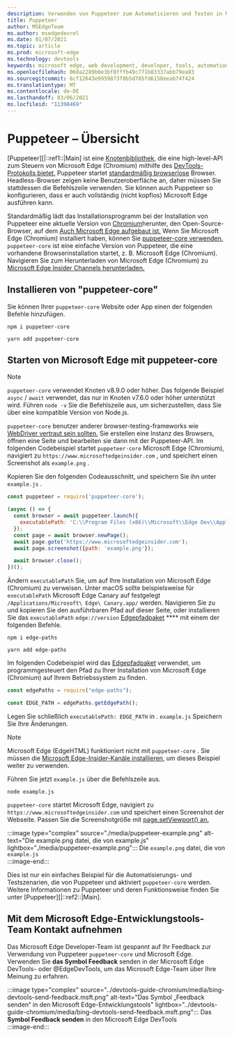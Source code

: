 ```yaml
---
description: Verwenden von Puppeteer zum Automatisieren und Testen in Microsoft Edge
title: Puppeteer
author: MSEdgeTeam
ms.author: msedgedevrel
ms.date: 01/07/2021
ms.topic: article
ms.prod: microsoft-edge
ms.technology: devtools
keywords: microsoft edge, web development, developer, tools, automation, test
ms.openlocfilehash: 068a2289b0e3bf8fffb49c771b83337abb79ea83
ms.sourcegitcommit: 6cf12643e9959873f8b5d785fd6158eeab74f424
ms.translationtype: MT
ms.contentlocale: de-DE
ms.lasthandoff: 03/06/2021
ms.locfileid: "11398469"
---
```

# <a name="puppeteer-overview"></a>Puppeteer – Übersicht  

[Puppeteer][|::ref1::|Main] ist eine [Knotenbibliothek,][NodejsMain] die eine high-level-API zum Steuern von Microsoft Edge \(Chromium\) mithilfe des [DevTools-Protokolls bietet.][GithubChromedevtoolsProtocol]  Puppeteer startet [standardmäßig browserlose][WikiHeadlessBrowser] Browser.  Headless-Browser zeigen keine Benutzeroberfläche an, daher müssen Sie stattdessen die Befehlszeile verwenden.  Sie können auch Puppeteer so konfigurieren, dass er auch vollständig \(nicht kopflos\) Microsoft Edge ausführen kann.  

Standardmäßig lädt das Installationsprogramm bei der Installation von Puppeteer eine aktuelle Version von [Chromium][ChromiumHome]herunter, den Open-Source-Browser, auf dem [Auch Microsoft Edge aufgebaut ist.][MicrosoftBlogsWindowsExperience20181206]  Wenn Sie Microsoft Edge \(Chromium\) installiert haben, können Sie [puppeteer-core verwenden.][PuppeteerApivscore]  `puppeteer-core` ist eine einfache Version von Puppeteer, die eine vorhandene Browserinstallation startet, z. B. Microsoft Edge \(Chromium\).  Navigieren Sie zum Herunterladen von Microsoft Edge \(Chromium\) zu [Microsoft Edge Insider Channels herunterladen.][MicrosoftedgeinsiderDownload]  

## <a name="installing-puppeteer-core"></a>Installieren von "puppeteer-core"  

Sie können Ihrer `puppeteer-core` Website oder App einen der folgenden Befehle hinzufügen.  

```shell
npm i puppeteer-core
```  

```shell
yarn add puppeteer-core
```  

## <a name="launch-microsoft-edge-with-puppeteer-core"></a>Starten von Microsoft Edge mit puppeteer-core  

> [!NOTE]
> `puppeteer-core` verwendet Knoten v8.9.0 oder höher.  Das folgende Beispiel `async` / `await` verwendet, das nur in Knoten v7.6.0 oder höher unterstützt wird.  Führen `node -v` Sie die Befehlszeile aus, um sicherzustellen, dass Sie über eine kompatible Version von Node.js.  

`puppeteer-core` benutzer anderer browser-testing-frameworks wie [WebDriver vertraut sein sollten.][WebdriverChromiumMain]  Sie erstellen eine Instanz des Browsers, öffnen eine Seite und bearbeiten sie dann mit der Puppeteer-API.  Im folgenden Codebeispiel startet `puppeteer-core` Microsoft Edge \(Chromium\), navigiert zu `https://www.microsoftedgeinsider.com` , und speichert einen Screenshot als `example.png` .  

Kopieren Sie den folgenden Codeausschnitt, und speichern Sie ihn unter `example.js` .  

```javascript
const puppeteer = require('puppeteer-core');

(async () => {
  const browser = await puppeteer.launch({
    executablePath: 'C:\\Program Files (x86)\\Microsoft\\Edge Dev\\Application\\msedge.exe'
  });
  const page = await browser.newPage();
  await page.goto('https://www.microsoftedgeinsider.com');
  await page.screenshot({path: 'example.png'});

  await browser.close();
})();
```  

Ändern `executablePath` Sie, um auf Ihre Installation von Microsoft Edge \(Chromium\) zu verweisen.  Unter macOS sollte beispielsweise für `executablePath` Microsoft Edge Canary auf festgelegt `/Applications/Microsoft\ Edge\ Canary.app/` werden.  Navigieren Sie zu und kopieren Sie den ausführbaren Pfad auf dieser Seite, oder installieren Sie das `executablePath` `edge://version` [Edgepfadpaket][npmEdgePaths] **** mit einem der folgenden Befehle.  

```shell
npm i edge-paths
```  

```shell
yarn add edge-paths
```  
 
Im folgenden Codebeispiel wird das [Edgepfadpaket][npmEdgePaths] verwendet, um programmgesteuert den Pfad zu Ihrer Installation von Microsoft Edge \(Chromium\) auf Ihrem Betriebssystem zu finden.

```javascript
const edgePaths = require("edge-paths");

const EDGE_PATH = edgePaths.getEdgePath();
```

Legen Sie schließlich `executablePath: EDGE_PATH` in . `example.js`  Speichern Sie Ihre Änderungen.  

> [!NOTE]
> Microsoft Edge \(EdgeHTML\) funktioniert nicht mit `puppeteer-core` .  Sie müssen die [Microsoft Edge-Insider-Kanäle installieren,][MicrosoftedgeinsiderDownload] um dieses Beispiel weiter zu verwenden.  

Führen Sie jetzt `example.js` über die Befehlszeile aus.  

```shell
node example.js
```  

`puppeteer-core` startet Microsoft Edge, navigiert zu `https://www.microsoftedgeinsider.com` und speichert einen Screenshot der Webseite.  Passen Sie die Screenshotgröße mit [page.setViewport() an.][PuppeteerApipagesetviewport]  

:::image type="complex" source="./media/puppeteer-example.png" alt-text="Die example.png datei, die von example.js" lightbox="./media/puppeteer-example.png":::
   Die `example.png` datei, die von `example.js`  
:::image-end:::  

Dies ist nur ein einfaches Beispiel für die Automatisierungs- und Testszenarien, die von Puppeteer und aktiviert `puppeteer-core` werden.  Weitere Informationen zu Puppeteer und deren Funktionsweise finden Sie unter [Puppeteer][|::ref2::|Main].  

## <a name="getting-in-touch-with-the-microsoft-edge-devtools-team"></a>Mit dem Microsoft Edge-Entwicklungstools-Team Kontakt aufnehmen  

Das Microsoft Edge Developer-Team ist gespannt auf Ihr Feedback zur Verwendung von Puppeteer `puppeteer-core` und Microsoft Edge.  Verwenden Sie **das Symbol Feedback** senden in [][TwitterIntentTweetEdgedevtools] der Microsoft Edge DevTools- oder @EdgeDevTools, um das Microsoft Edge-Team über Ihre Meinung zu erfahren.  

:::image type="complex" source="../devtools-guide-chromium/media/bing-devtools-send-feedback.msft.png" alt-text="Das Symbol „Feedback senden“ in den Microsoft Edge-Entwicklungstools" lightbox="../devtools-guide-chromium/media/bing-devtools-send-feedback.msft.png":::
   Das **Symbol Feedback senden** in den Microsoft Edge DevTools  
:::image-end:::  

<!--## See also  

*   [WebDriver (Chromium)][WebdriverChromiumMain]  
*   [WebDriver (EdgeHTML)][WebdriverEdgehtmlMain]  
*   [Chrome DevTools Protocol Viewer on GitHub][GithubChromedevtoolsProtocol]  
*   [Microsoft Edge:  Making the web better through more open source collaboration on Microsoft Experience Blog][MicrosoftBlogsWindowsExperience20181206]  
*   [Download Microsoft Edge Insider Channels][MicrosoftedgeinsiderDownload]  
*   [Chromium on The Chromium Projects][ChromiumHome]  
*   [Node.js][NodejsMain]  
*   [Puppeteer][PuppeteerMain]  
*   [puppeteer vs. puppeteer-core][PuppeteerApivscore]  
*   [page.setViewport() on Puppeteer][PuppeteerApipagesetviewport]  
*   [Headless browser on Wikipedia][WikiHeadlessBrowser]  -->  

<!-- links -->  

[WebdriverChromiumMain]: ../webdriver-chromium/index.md "WebDriver (Chromium) | Microsoft Docs"  
<!--  [WebdriverEdgehtmlMain]: ../edgehtml/webdriver/index.md "WebDriver (EdgeHTML) | Microsoft Docs"  -->  

[GithubChromedevtoolsProtocol]: https://chromedevtools.github.io/devtools-protocol "Chrome DevTools Protocol Viewer | GitHub"  

[MicrosoftBlogsWindowsExperience20181206]: https://blogs.windows.com/windowsexperience/2018/12/06/microsoft-edge-making-the-web-better-through-more-open-source-collaboration "Microsoft Edge: Verbessern des Webs durch mehr Open-Source-Zusammenarbeit | Microsoft Experience Blog"  

[MicrosoftedgeinsiderDownload]: https://www.microsoftedgeinsider.com/download "Herunterladen von Microsoft Edge Insider Channels"  

[ChromiumHome]: https://www.chromium.org/Home "Chromium | Die Chromium-Projekte"  

[NodejsMain]: https://nodejs.org "Node.js"  

[npmEdgePaths]: https://www.npmjs.com/package/edge-paths "Edgepfade | npm"  

[PuppeteerMain]: https://pptr.dev "Puppeteer"  
[PuppeteerApivscore]: https://pptr.dev/#?product=Puppeteer&version=v2.0.0&show=api-puppeteer-vs-puppeteer-core "puppeteer vs. puppeteer-core | Puppeteer"  
[PuppeteerApipagesetviewport]: https://pptr.dev/#?product=Puppeteer&version=v2.0.0&show=api-pagesetviewportviewport "page.setViewport(viewport) | Puppeteer"  

[TwitterIntentTweetEdgedevtools]: https://twitter.com/intent/tweet?text=@EdgeDevTools "@EdgeDevTools – Post a Tweet | Twitter"  

[WikiHeadlessBrowser]: https://en.wikipedia.org/wiki/Headless_browser "Kopflose Browser-| Wikipedia"  
